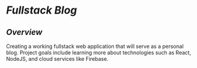 # _Fullstack Blog_

## _Overview_
Creating a working fullstack web application that will serve as a personal blog. Project goals include learning more about technologies such as React, NodeJS, and cloud services like Firebase. 
